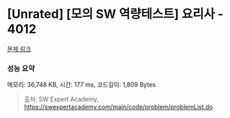 # [Unrated] [모의 SW 역량테스트] 요리사 - 4012 

[문제 링크](https://swexpertacademy.com/main/code/problem/problemDetail.do?contestProbId=AWIeUtVakTMDFAVH) 

### 성능 요약

메모리: 36,748 KB, 시간: 177 ms, 코드길이: 1,809 Bytes



> 출처: SW Expert Academy, https://swexpertacademy.com/main/code/problem/problemList.do